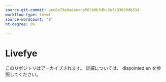 ```yaml
---
source-git-commit: aec0e79e0eeaecce503b8b3dbc3ef493680db534
workflow-type: tm+mt
source-wordcount: '0'
ht-degree: 0%

---
```

# Livefye

このリポジトリはアーカイブされます。 詳細については、 dispointed.en を参照してください。